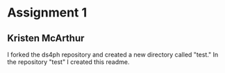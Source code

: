 # Assignment 1
## Kristen McArthur

I forked the ds4ph repository and created a new directory called "test." In the repository "test" I created this readme.
